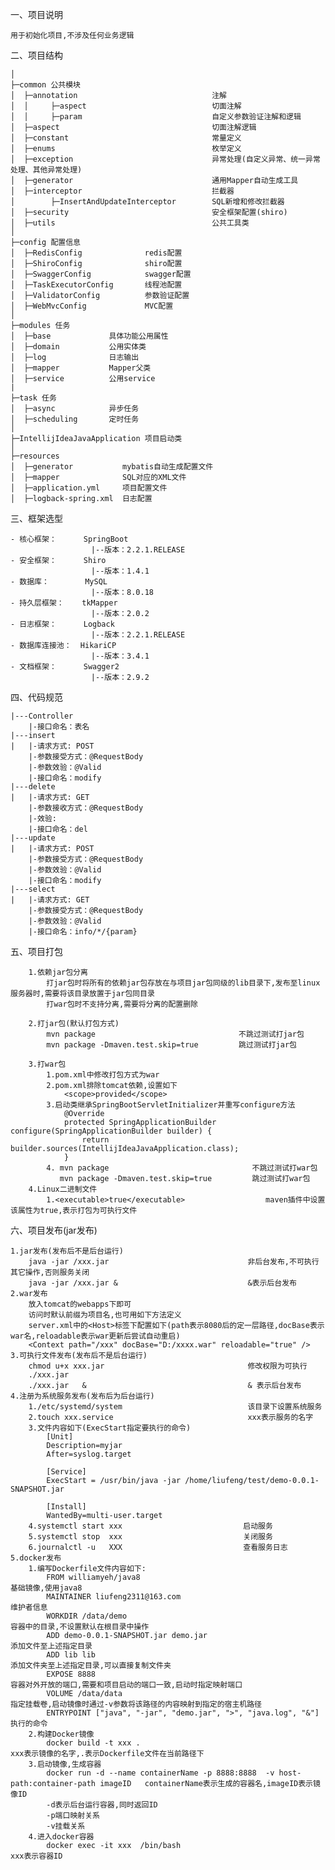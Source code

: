 一、项目说明

    用于初始化项目,不涉及任何业务逻辑
   
二、项目结构

    │
    ├─common 公共模块
    │  ├─annotation                              注解
    │  │     ├─aspect                            切面注解
    │  │     ├─param                             自定义参数验证注解和逻辑
    │  ├─aspect                                  切面注解逻辑
    │  ├─constant                                常量定义
    │  ├─enums                                   枚举定义
    │  ├─exception                               异常处理(自定义异常、统一异常处理、其他异常处理)
    │  ├─generator                               通用Mapper自动生成工具
    │  ├─interceptor                             拦截器
    │        ├─InsertAndUpdateInterceptor        SQL新增和修改拦截器
    │  ├─security                                安全框架配置(shiro)
    │  ├─utils                                   公共工具类
    │ 
    ├─config 配置信息
    │  ├─RedisConfig              redis配置
    │  ├─ShiroConfig              shiro配置
    │  ├─SwaggerConfig            swagger配置
    │  ├─TaskExecutorConfig       线程池配置
    │  ├─ValidatorConfig          参数验证配置
    │  ├─WebMvcConfig             MVC配置
    │
    ├─modules 任务
    │  ├─base             具体功能公用属性
    │  ├─domain           公用实体类
    │  ├─log              日志输出
    │  ├─mapper           Mapper父类 
    │  ├─service          公用service
    |
    ├─task 任务
    │  ├─async            异步任务
    │  ├─scheduling       定时任务
    │ 
    ├─IntellijIdeaJavaApplication 项目启动类
    │  
    ├─resources 
    │  ├─generator           mybatis自动生成配置文件
    │  ├─mapper              SQL对应的XML文件
    │  ├─application.yml     项目配置文件
    │  ├─logback-spring.xml  日志配置


三、框架选型

    - 核心框架：      SpringBoot
                      |--版本：2.2.1.RELEASE
    - 安全框架：      Shiro 
                      |--版本：1.4.1
    - 数据库：        MySQL 
                      |--版本：8.0.18
    - 持久层框架：    tkMapper
                      |--版本：2.0.2
    - 日志框架：      Logback
                      |--版本：2.2.1.RELEASE
    - 数据库连接池：  HikariCP
                      |--版本：3.4.1
    - 文档框架：      Swagger2
                      |--版本：2.9.2


四、代码规范

    |---Controller
        |-接口命名：表名
    |---insert
    |   |-请求方式: POST
        |-参数接受方式：@RequestBody
        |-参数效验：@Valid
        |-接口命名：modify
    |---delete
    |   |-请求方式: GET
        |-参数接收方式：@RequestBody
        |-效验: 
        |-接口命名：del
    |---update
    |   |-请求方式: POST
        |-参数接受方式：@RequestBody
        |-参数效验：@Valid
        |-接口命名：modify
    |---select
    |   |-请求方式: GET
        |-参数接受方式：@RequestBody
        |-参数效验：@Valid
        |-接口命名：info/*/{param}
   
   
五、项目打包

        1.依赖jar包分离
            打jar包时将所有的依赖jar包存放在与项目jar包同级的lib目录下,发布至linux服务器时,需要将该目录放置于jar包同目录
            打war包时不支持分离,需要将分离的配置删除
        
        2.打jar包(默认打包方式)
            mvn package                                不跳过测试打jar包
            mvn package -Dmaven.test.skip=true         跳过测试打jar包
            
        3.打war包
            1.pom.xml中修改打包方式为war
            2.pom.xml排除tomcat依赖,设置如下
                <scope>provided</scope>
            3.启动类继承SpringBootServletInitializer并重写configure方法
                @Override
                protected SpringApplicationBuilder configure(SpringApplicationBuilder builder) {
                    return builder.sources(IntellijIdeaJavaApplication.class);
                } 
            4. mvn package                                不跳过测试打war包
               mvn package -Dmaven.test.skip=true         跳过测试打war包
        4.Linux二进制文件
            1.<executable>true</executable>                  maven插件中设置该属性为true,表示打包为可执行文件
            
六、项目发布(jar发布)
   
    1.jar发布(发布后不是后台运行)
        java -jar /xxx.jar                               非后台发布,不可执行其它操作,否则服务关闭
        java -jar /xxx.jar &                             &表示后台发布
    2.war发布
        放入tomcat的webapps下即可
        访问时默认前缀为项目名,也可用如下方法定义
        server.xml中的<Host>标签下配置如下(path表示8080后的定一层路径,docBase表示war名,reloadable表示war更新后尝试自动重启)
        <Context path="/xxx" docBase="D:/xxxx.war" reloadable="true" />   
    3.可执行文件发布(发布后不是后台运行)
        chmod u+x xxx.jar                                修改权限为可执行
        ./xxx.jar         
        ./xxx.jar   &                                    & 表示后台发布          
    4.注册为系统服务发布(发布后为后台运行)
        1./etc/systemd/system                            该目录下设置系统服务
        2.touch xxx.service                              xxx表示服务的名字
        3.文件内容如下(ExecStart指定要执行的命令)
            [Unit]
            Description=myjar
            After=syslog.target
            
            [Service]
            ExecStart = /usr/bin/java -jar /home/liufeng/test/demo-0.0.1-SNAPSHOT.jar 
                      
            [Install]
            WantedBy=multi-user.target
        4.systemctl start xxx                           启动服务
        5.systemctl stop  xxx                           关闭服务
        6.journalctl -u   XXX                           查看服务日志
    5.docker发布
        1.编写Dockerfile文件内容如下:
            FROM williamyeh/java8                                                基础镜像,使用java8
            MAINTAINER liufeng2311@163.com                                       维护者信息
            WORKDIR /data/demo                                                   容器中的目录,不设置默认在根目录中操作
            ADD demo-0.0.1-SNAPSHOT.jar demo.jar                                 添加文件至上述指定目录
            ADD lib lib                                                          添加文件夹至上述指定目录,可以直接复制文件夹
            EXPOSE 8888                                                          容器对外开放的端口,需要和项目启动的端口一致,启动时指定映射端口
            VOLUME /data/data                                                    指定挂载卷,启动镜像时通过-v参数将该路径的内容映射到指定的宿主机路径
            ENTRYPOINT ["java", "-jar", "demo.jar", ">", "java.log", "&"]        执行的命令
        2.构建Docker镜像
            docker build -t xxx .                                                xxx表示镜像的名字,.表示Dockerfile文件在当前路径下
        3.启动镜像,生成容器
            docker run -d --name containerName -p 8888:8888  -v host-path:container-path imageID   containerName表示生成的容器名,imageID表示镜像ID
            -d表示后台运行容器,同时返回ID
            -p端口映射关系
            -v挂载关系
        4.进入docker容器
            docker exec -it xxx  /bin/bash                                       xxx表示容器ID
         
        
    
    
    
